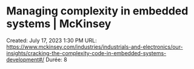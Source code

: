 # Managing complexity in embedded systems | McKinsey

Created: July 17, 2023 1:30 PM
URL: https://www.mckinsey.com/industries/industrials-and-electronics/our-insights/cracking-the-complexity-code-in-embedded-systems-development#/
Durée: 8